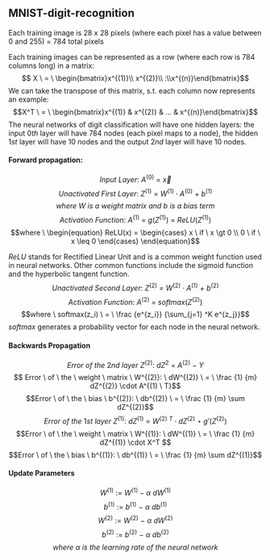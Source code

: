 ## MNIST-digit-recognition

Each training image is 28 x 28 pixels (where each pixel has a value between 0 and 255) = 784 total pixels

Each training images can be represented as a row (where each row is 784 columns long) in a matrix: $$ X \ = \ \begin{bmatrix}x^{(1)}\\ x^{(2)}\\ :\\x^{(n)}\end{bmatrix}$$
We can take the transpose of this matrix, s.t. each column now represents an example: $$X^T \ = \ \begin{bmatrix}x^{(1)} & x^{(2)} & ... & x^{(n)}\end{bmatrix}$$
The neural networks of digit classification will have one hidden layers: the input $0th$ layer will have 784 nodes (each pixel maps to a node), the hidden $1st$ layer will have 10 nodes and the output $2nd$ layer will have 10 nodes.

#### Forward propagation: 
$$Input \ Layer: \ A^{(0)} \ = \ \overrightarrow{x}$$ $$ Unactivated \ First \ Layer: \ Z^{(1)} \ = \ W^{(1)} \cdot A^{(0)} \ + \ b^{(1)}$$ $$ where \ W \ is \ a \ weight \ matrix \ and \ b \ is \ a \ bias \ term$$
$$ Activation \ Function: \ A^{(1)} \ = \ g(Z^{(1)}) \ = \ ReLU(Z^{(1)}) $$
$$where \ \begin{equation} ReLU(x) = \begin{cases} x \ if \ x \gt 0 \\ 0 \ if \ x \leq 0 \end{cases} \end{equation}$$

$ReLU$ stands for Rectified Linear Unit and is a common weight function used in neural networks. Other common functions include the sigmoid function and the hyperbolic tangent function.
$$Unactivated \ Second \ Layer: \ Z^{(2)} \ = \ W^{(2)} \cdot A^{(1)} \ + \ b^{(2)}$$
$$Activation \ Function: \ A^{(2)} \ = \ softmax(Z^{(2)})$$
$$where \ softmax(z_i) \ = \ \frac {e^{z_i}} {\sum_{j=1} ^K e^{z_j}}$$
$softmax$ generates a probability vector for each node in the neural network.

#### Backwards Propagation
$$Error \ of \ the \ 2nd \ layer \ Z^{(2)}: \ dZ^{2} \ = \ A^{(2)} \ - \ Y$$
$$ Error \ of \ the \ weight \ matrix \ W^{(2)}: \ dW^{(2)} \ = \ \frac {1} {m} dZ^{(2)} \cdot A^{(1) \ T}$$
$$Error \ of \ the \ bias \ b^{(2)}: \ db^{(2)} \ = \ \frac {1} {m} \sum dZ^{(2)}$$
$$Error \ of \ the \ 1st \ layer \ Z^{(1)}: \ dZ^{(1)} \ = \ W^{(2) \ T} \cdot dZ^{(2)} \ \star \ g'(Z^{(2)})$$
$$Error \ of \ the \ weight \ matrix \ W^{(1)}: \ dW^{(1)} \ = \ \frac {1} {m} dZ^{(1)} \cdot X^T $$
$$Error \ of \ the \ bias \ b^{(1)}: \ db^{(1)} \ = \ \frac {1} {m} \sum dZ^{(1)}$$

#### Update Parameters
$$W^{(1)} \ := \ W^{(1)} - \alpha  \ dW^{(1)}$$
$$b^{(1)} \ := \ b^{(1)} \ - \ \alpha \ db^{(1)}$$
$$W^{(2)} \ := \ W^{(2)} \ - \ \alpha \ dW^{(2)}$$
$$b^{(2)} \ := \ b^{(2)} \ - \ \alpha \ db^{(2)}$$
$$where \ \alpha \ is \ the \ learning \ rate \ of \ the \ neural \ network$$
